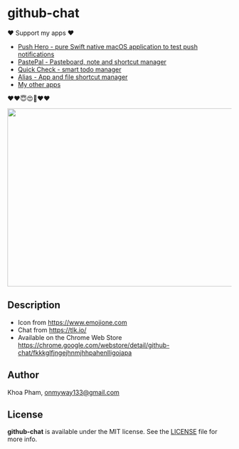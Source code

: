 # github-chat

❤️ Support my apps ❤️ 

- [Push Hero - pure Swift native macOS application to test push notifications](https://onmyway133.com/pushhero)
- [PastePal - Pasteboard, note and shortcut manager](https://onmyway133.com/pastepal)
- [Quick Check - smart todo manager](https://onmyway133.com/quickcheck)
- [Alias - App and file shortcut manager](https://onmyway133.com/alias)
- [My other apps](https://onmyway133.com/apps/)

❤️❤️😇😍🤘❤️❤️

<div align = "center">
<img src="banner.png" width="640" height="400" />
<br />
</div>

## Description

- Icon from https://www.emojione.com
- Chat from https://tlk.io/
- Available on the Chrome Web Store https://chrome.google.com/webstore/detail/github-chat/fkkkglfjngejhnmjhhpahenlligojapa

## Author

Khoa Pham, onmyway133@gmail.com

## License

**github-chat** is available under the MIT license. See the [LICENSE](https://github.com/onmyway133/github-chat/blob/master/LICENSE.md) file for more info.
